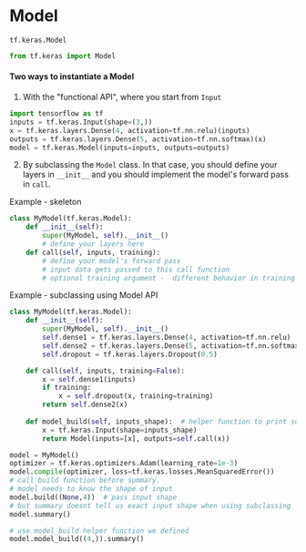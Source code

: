 # Model

```tf.keras.Model```

```python
from tf.keras import Model
```

#### Two ways to instantiate a Model


1. With the "functional API", where you start from ```Input```

```python
import tensorflow as tf
inputs = tf.keras.Input(shape=(3,))
x = tf.keras.layers.Dense(4, activation=tf.nn.relu)(inputs)
outputs = tf.keras.layers.Dense(5, activation=tf.nn.softmax)(x)
model = tf.keras.Model(inputs=inputs, outputs=outputs)
```

2. By subclassing the ```Model``` class. In that case, you should define your layers in ```__init__``` and you should implement the model's forward pass in ```call```.

Example - skeleton 
```python
class MyModel(tf.keras.Model):
    def __init__(self):
        super(MyModel, self).__init__()
        # define your layers here
    def call(self, inputs, training):
        # define your model's forward pass
        # input data gets passed to this call function
        # optional training argument -  different behavior in training and inference
```

Example - subclassing using Model API

```python
class MyModel(tf.keras.Model):
    def __init__(self):
        super(MyModel, self).__init__()
        self.dense1 = tf.keras.layers.Dense(4, activation=tf.nn.relu)
        self.dense2 = tf.keras.layers.Dense(5, activation=tf.nn.softmax)
        self.dropout = tf.keras.layers.Dropout(0.5)

    def call(self, inputs, training=False):
        x = self.dense1(inputs)
        if training:
            x = self.dropout(x, training=training)
        return self.dense2(x)
    
    def model_build(self, inputs_shape):  # helper function to print summary
        x = tf.keras.Input(shape=inputs_shape)
        return Model(inputs=[x], outputs=self.call(x))

model = MyModel()
optimizer = tf.keras.optimizers.Adam(learning_rate=1e-3)
model.compile(optimizer, loss=tf.keras.losses.MeanSquaredError())
# call build function before summary.
# model needs to know the shape of input 
model.build((None,4))  # pass input shape
# but summary doesnt tell us exact input shape when using subclassing
model.summary()

# use model_build helper function we defined
model.model_build((4,)).summary()
```

``` python
```
``` python
```
``` python
```

